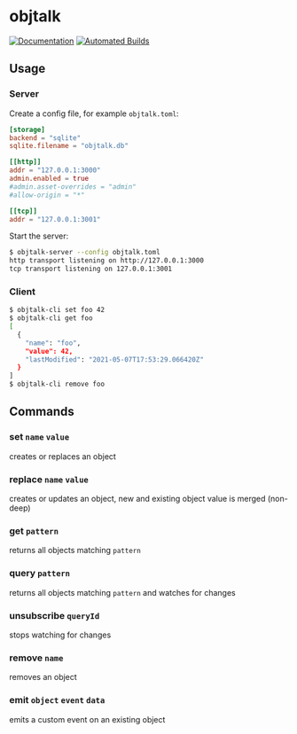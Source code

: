 # objtalk

[![Documentation](https://docs.rs/objtalk/badge.svg)](https://docs.rs/objtalk)
[![Automated Builds](https://github.com/objtalk/objtalk/actions/workflows/rust.yml/badge.svg)](https://github.com/objtalk/objtalk/actions/workflows/rust.yml)

## Usage

### Server

Create a config file, for example `objtalk.toml`:

```toml
[storage]
backend = "sqlite"
sqlite.filename = "objtalk.db"

[[http]]
addr = "127.0.0.1:3000"
admin.enabled = true
#admin.asset-overrides = "admin"
#allow-origin = "*"

[[tcp]]
addr = "127.0.0.1:3001"
```

Start the server:

```sh
$ objtalk-server --config objtalk.toml
http transport listening on http://127.0.0.1:3000
tcp transport listening on 127.0.0.1:3001
```

### Client

```sh
$ objtalk-cli set foo 42
$ objtalk-cli get foo
[
  {
    "name": "foo",
    "value": 42,
    "lastModified": "2021-05-07T17:53:29.066420Z"
  }
]
$ objtalk-cli remove foo
```

## Commands

### set `name` `value`

creates or replaces an object

### replace `name` `value`

creates or updates an object, new and existing object value is merged (non-deep)

### get `pattern`

returns all objects matching `pattern`

### query `pattern`

returns all objects matching `pattern` and watches for changes

### unsubscribe `queryId`

stops watching for changes

### remove `name`

removes an object

### emit `object` `event` `data`

emits a custom event on an existing object
